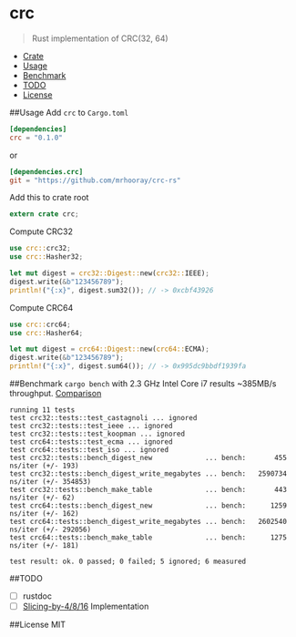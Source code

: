 # crc
> Rust implementation of CRC(32, 64)

* [Crate](https://crates.io/crates/crc)
* [Usage](#usage)
* [Benchmark](#benchmark)
* [TODO](#todo)
* [License](#license)

##Usage
Add `crc` to `Cargo.toml`
```toml
[dependencies]
crc = "0.1.0"
```
or
```toml
[dependencies.crc]
git = "https://github.com/mrhooray/crc-rs"
```

Add this to crate root
```rust
extern crate crc;
```

Compute CRC32
```rust
use crc::crc32;
use crc::Hasher32;

let mut digest = crc32::Digest::new(crc32::IEEE);
digest.write(&b"123456789");
println!("{:x}", digest.sum32()); // -> 0xcbf43926
```

Compute CRC64
```rust
use crc::crc64;
use crc::Hasher64;

let mut digest = crc64::Digest::new(crc64::ECMA);
digest.write(&b"123456789");
println!("{:x}", digest.sum64()); // -> 0x995dc9bbdf1939fa
```

##Benchmark
`cargo bench` with 2.3 GHz Intel Core i7 results ~385MB/s throughput. [Comparison](http://create.stephan-brumme.com/crc32/)
```
running 11 tests
test crc32::tests::test_castagnoli ... ignored
test crc32::tests::test_ieee ... ignored
test crc32::tests::test_koopman ... ignored
test crc64::tests::test_ecma ... ignored
test crc64::tests::test_iso ... ignored
test crc32::tests::bench_digest_new             ... bench:       455 ns/iter (+/- 193)
test crc32::tests::bench_digest_write_megabytes ... bench:   2590734 ns/iter (+/- 354853)
test crc32::tests::bench_make_table             ... bench:       443 ns/iter (+/- 62)
test crc64::tests::bench_digest_new             ... bench:      1259 ns/iter (+/- 162)
test crc64::tests::bench_digest_write_megabytes ... bench:   2602540 ns/iter (+/- 292056)
test crc64::tests::bench_make_table             ... bench:      1275 ns/iter (+/- 181)

test result: ok. 0 passed; 0 failed; 5 ignored; 6 measured
```

##TODO
- [ ] rustdoc
- [ ] [Slicing-by-4/8/16](http://create.stephan-brumme.com/crc32/#slicing-by-8-overview) Implementation

##License
MIT
